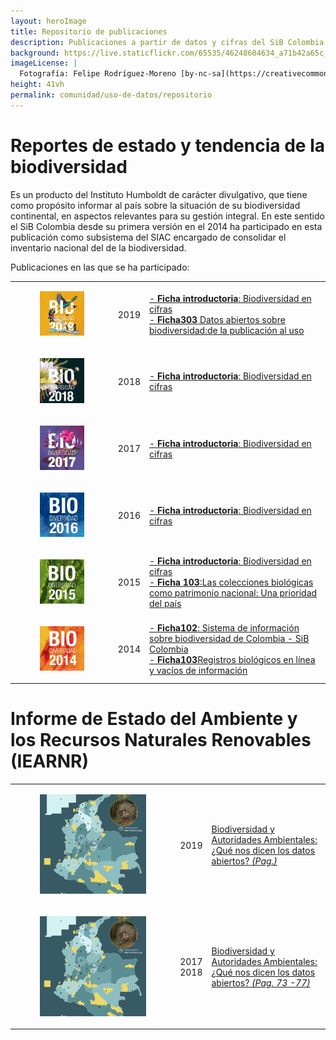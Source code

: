 ```yaml
---
layout: heroImage
title: Repositorio de publicaciones
description: Publicaciones a partir de datos y cifras del SiB Colombia
background: https://live.staticflickr.com/65535/46248684634_a71b42a65c_b.jpg
imageLicense: |
  Fotografía: Felipe Rodríguez-Moreno [by-nc-sa](https://creativecommons.org/licenses/by-nc-sa/3.0/) vía [flikr](https://www.flickr.com/photos/feliperodriguez90/)
height: 41vh
permalink: comunidad/uso-de-datos/repositorio
---
```



# Reportes de estado y tendencia de la biodiversidad

Es un producto del Instituto Humboldt de carácter divulgativo, que tiene como propósito informar al país sobre la situación de su biodiversidad continental, en aspectos relevantes para su gestión integral. En este sentido el SiB Colombia desde su primera versión en el 2014 ha participado en esta publicación como subsistema del SIAC encargado de consolidar el inventario nacional del  de la biodiversidad.

Publicaciones en las que se ha participado:

|           |            |              |
|-----------|------------| -------------|
|<figure class="image is-128x128"><img class="is-rounded" src="/comunidad/usodedatos/images/portadaRET-2019.jpg"></figure> |2019| <a href="http://reporte.humboldt.org.co/biodiversidad/2019/" target="_blank">- **Ficha introductoria**: Biodiversidad en cifras</a> <br> <a href="http://reporte.humboldt.org.co/biodiversidad/2019/cap3/303/" target="_blank">- **Ficha303** Datos abiertos sobre biodiversidad:de la publicación al uso</a>|
|<figure class="image is-128x128"><img class="is-rounded" src="/comunidad/usodedatos/images/portadaRET-2018.jpg"></figure> |2018| <a href="http://reporte.humboldt.org.co/biodiversidad/2018/" target="_blank">- **Ficha introductoria**: Biodiversidad en cifras</a> |
|<figure class="image is-128x128"><img class="is-rounded" src="/comunidad/usodedatos/images/portadaRET-2017.jpg"></figure> |2017| <a href="http://reporte.humboldt.org.co/biodiversidad/2017/" target="_blank">- **Ficha introductoria**: Biodiversidad en cifras</a> |
|<figure class="image is-128x128"><img class="is-rounded" src="/comunidad/usodedatos/images/portadaRET-2016.jpg"></figure> |2016| <a href="http://reporte.humboldt.org.co/biodiversidad/2016/" target="_blank">- **Ficha introductoria**: Biodiversidad en cifras</a> |
|<figure class="image is-128x128"><img class="is-rounded" src="/comunidad/usodedatos/images/portadaRET-2015.jpg"></figure> |2015| <a href="http://reporte.humboldt.org.co/biodiversidad/2015/" target="_blank">- **Ficha introductoria**: Biodiversidad en cifras</a> <br> <a href="http://reporte.humboldt.org.co/biodiversidad/2015/cap1/101/#seccion1" target="_blank">- **Ficha 103**:Las colecciones biológicas como patrimonio nacional: Una prioridad del país</a> |
|<figure class="image is-128x128"><img class="is-rounded" src="/comunidad/usodedatos/images/portadaRET-2014.jpg"></figure> |2014| <a href="http://reporte.humboldt.org.co/biodiversidad/2014/cap1/102/#seccion1" target="_blank">- **Ficha102**: Sistema de información sobre biodiversidad de Colombia - SiB Colombia</a> <br> <a href="http://reporte.humboldt.org.co/biodiversidad/2014/cap1/103/#seccion1" target="_blank">- **Ficha103**Registros biológicos en línea y vacíos de información</a>|



# Informe de Estado del Ambiente y los Recursos Naturales Renovables (IEARNR) 

|           |            |              |
|-----------|------------| -------------|
|<figure class="image is-128x128"><img class="is-rounded" src="/comunidad/usodedatos/images/IEARN.png"></figure> |2019| <a href="" target="_blank">Biodiversidad y Autoridades Ambientales: ¿Qué nos dicen los datos abiertos? _(Pag.)_</a> |
|<figure class="image is-128x128"><img class="is-rounded" src="/comunidad/usodedatos/images/IEARN.png"></figure> |2017 <br> 2018| <a href="http://reporte.humboldt.org.co/biodiversidad/2014/" target="_blank">Biodiversidad y Autoridades Ambientales: ¿Qué nos dicen los datos abiertos? _(Pag. 73 -77)_</a> |
